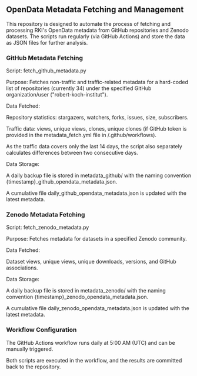 ## OpenData Metadata Fetching and Management

This repository is designed to automate the process of fetching and processing RKI's OpenData metadata from GitHub repositories and Zenodo datasets. The scripts run regularly (via GitHub Actions) and store the data as JSON files for further analysis.

### GitHub Metadata Fetching
Script: fetch_github_metadata.py

Purpose: Fetches non-traffic and traffic-related metadata for a hard-coded list of repositories (currently 34) under the specified GitHub organization/user ("robert-koch-institut").

Data Fetched:

Repository statistics: stargazers, watchers, forks, issues, size, subscribers.

Traffic data: views, unique views, clones, unique clones (if GitHub token is provided in the metadata_fetch.yml file in /.github/workflows).

As the traffic data covers only the last 14 days, the script also separately calculates differences between two consecutive days.

Data Storage:

A daily backup file is stored in metadata_github/ with the naming convention {timestamp}_github_opendata_metadata.json.

A cumulative file daily_github_opendata_metadata.json is updated with the latest metadata.

### Zenodo Metadata Fetching
Script: fetch_zenodo_metadata.py

Purpose: Fetches metadata for datasets in a specified Zenodo community.

Data Fetched:

Dataset views, unique views, unique downloads, versions, and GitHub associations.

Data Storage:

A daily backup file is stored in metadata_zenodo/ with the naming convention {timestamp}_zenodo_opendata_metadata.json.

A cumulative file daily_zenodo_opendata_metadata.json is updated with the latest metadata.

### Workflow Configuration
The GitHub Actions workflow runs daily at 5:00 AM (UTC) and can be manually triggered.

Both scripts are executed in the workflow, and the results are committed back to the repository.

